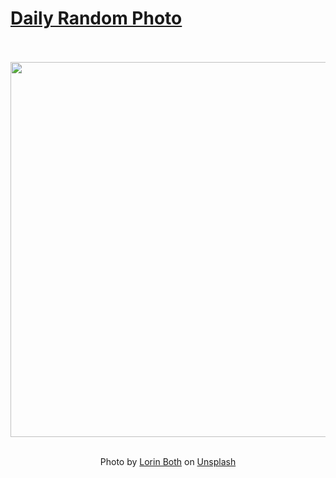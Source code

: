 # [Daily Random Photo](https://www.dailyrandomphoto.com/)

<div align="center">
  <br>
  <br>
  <a href="https://www.dailyrandomphoto.com/p/2024/2024-08-08/"><img src="https://images.unsplash.com/photo-1720372445872-a01f2109e64b?crop=entropy&cs=tinysrgb&fit=max&fm=jpg&ixid=M3w3NzUwOHwwfDF8cmFuZG9tfHx8fHx8fHx8MTcyMzA3NzI5OXw&ixlib=rb-4.0.3&q=80&w=1080" width="600px"></a>
  <br>
  <br>
  <p class="has-text-grey">Photo by <a href="https://unsplash.com/@lorinboth?utm_source=Daily%20Random%20Photo&amp;utm_medium=referral" target="_blank" rel="noopener noreferrer">Lorin Both</a> on <a href="https://unsplash.com/photos/a-single-red-flower-on-a-red-background-0MddA9JIBjc?utm_source=Daily%20Random%20Photo&amp;utm_medium=referral" target="_blank" rel="noopener noreferrer">Unsplash</a></p>
</div>
